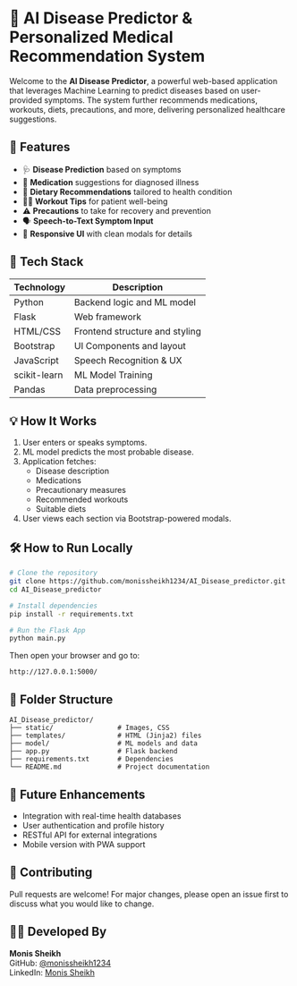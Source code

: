 # 🧠 AI Disease Predictor & Personalized Medical Recommendation System

Welcome to the **AI Disease Predictor**, a powerful web-based application that leverages Machine Learning to predict diseases based on user-provided symptoms. The system further recommends medications, workouts, diets, precautions, and more, delivering personalized healthcare suggestions.

## 🔬 Features

- 🩺 **Disease Prediction** based on symptoms  
- 💊 **Medication** suggestions for diagnosed illness  
- 🥗 **Dietary Recommendations** tailored to health condition  
- 🏋️‍♂️ **Workout Tips** for patient well-being  
- ⚠️ **Precautions** to take for recovery and prevention  
- 🗣️ **Speech-to-Text Symptom Input**  
- 📱 **Responsive UI** with clean modals for details  

## 🚀 Tech Stack

| Technology   | Description                    |
|--------------|--------------------------------|
| Python       | Backend logic and ML model     |
| Flask        | Web framework                  |
| HTML/CSS     | Frontend structure and styling |
| Bootstrap    | UI Components and layout       |
| JavaScript   | Speech Recognition & UX        |
| scikit-learn | ML Model Training              |
| Pandas       | Data preprocessing             |

## 💡 How It Works

1. User enters or speaks symptoms.  
2. ML model predicts the most probable disease.  
3. Application fetches:  
   - Disease description  
   - Medications  
   - Precautionary measures  
   - Recommended workouts  
   - Suitable diets  
4. User views each section via Bootstrap-powered modals.

## 🛠️ How to Run Locally

```bash
# Clone the repository
git clone https://github.com/monissheikh1234/AI_Disease_predictor.git
cd AI_Disease_predictor

# Install dependencies
pip install -r requirements.txt

# Run the Flask App
python main.py
```

Then open your browser and go to:

```
http://127.0.0.1:5000/
```

## 📂 Folder Structure

```
AI_Disease_predictor/
├── static/                # Images, CSS
├── templates/             # HTML (Jinja2) files
├── model/                 # ML models and data
├── app.py                 # Flask backend
├── requirements.txt       # Dependencies
└── README.md              # Project documentation
```

## 🎯 Future Enhancements

- Integration with real-time health databases  
- User authentication and profile history  
- RESTful API for external integrations  
- Mobile version with PWA support  

## 🙌 Contributing
Pull requests are welcome! For major changes, please open an issue first to discuss what you would like to change.


## 👨‍💻 Developed By

**Monis Sheikh**  
GitHub: [@monissheikh1234](https://github.com/monissheikh1234)  
LinkedIn: [Monis Sheikh](https://www.linkedin.com/in/monissheikh1234/)
